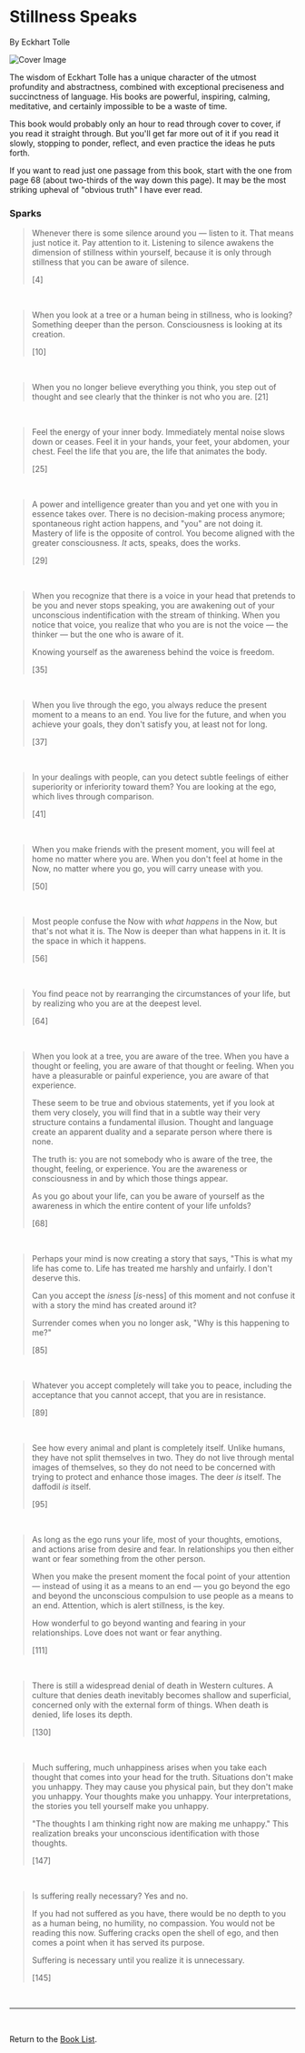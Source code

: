 # Stillness Speaks

By Eckhart Tolle

![Cover Image](stillness_speaks__eckhart_tolle.png)

The wisdom of Eckhart Tolle has a unique character of the utmost profundity and abstractness, combined with exceptional preciseness and succinctness of language. His books are powerful, inspiring, calming, meditative, and certainly impossible to be a waste of time.

This book would probably only an hour to read through cover to cover, if you read it straight through. But you'll get far more out of it if you read it slowly, stopping to ponder, reflect, and even practice the ideas he puts forth.

If you want to read just one passage from this book, start with the one from page 68 (about two-thirds of the way down this page). It may be the most striking upheval of "obvious truth" I have ever read.

### Sparks

> Whenever there is some silence around you — listen to it. That means just notice it. Pay attention to it. Listening to silence awakens the dimension of stillness within yourself, because it is only through stillness that you can be aware of silence.
>
> [4]

<br/>

> When you look at a tree or a human being in stillness, who is looking? Something deeper than the person. Consciousness is looking at its creation.
>
> [10]

<br/>

> When you no longer believe everything you think, you step out of thought and see clearly that the thinker is not who you are.
> [21]

<br/>

> Feel the energy of your inner body. Immediately mental noise slows down or ceases. Feel it in your hands, your feet, your abdomen, your chest. Feel the life that you are, the life that animates the body.
>
> [25]

<br/>

> A power and intelligence greater than you and yet one with you in essence takes over. There is no decision-making process anymore; spontaneous right action happens, and "you" are not doing it. Mastery of life is the opposite of control. You become aligned with the greater consciousness. *It* acts, speaks, does the works.
>
> [29]

<br/>

> When you recognize that there is a voice in your head that pretends to be you and never stops speaking, you are awakening out of your unconscious indentification with the stream of thinking. When you notice that voice, you realize that who you are is not the voice — the thinker — but the one who is aware of it.
>
> Knowing yourself as the awareness behind the voice is freedom.
>
> [35]

<br/>

> When you live through the ego, you always reduce the present moment to a means to an end. You live for the future, and when you achieve your goals, they don't satisfy you, at least not for long.
>
> [37]

<br/>

> In your dealings with people, can you detect subtle feelings of either superiority or inferiority toward them? You are looking at the ego, which lives through comparison.
>
> [41]

<br/>

> When you make friends with the present moment, you will feel at home no matter where you are. When you don't feel at home in the Now, no matter where you go, you will carry unease with you.
>
> [50]

<br/>

> Most people confuse the Now with *what happens* in the Now, but that's not what it is. The Now is deeper than what happens in it. It is the space in which it happens.
>
> [56]

<br/>

> You find peace not by rearranging the circumstances of your life, but by realizing who you are at the deepest level.
>
> [64]

<br/>

> When you look at a tree, you are aware of the tree. When you have a thought or feeling, you are aware of that thought or feeling. When you have a pleasurable or painful experience, you are aware of that experience.
>
> These seem to be true and obvious statements, yet if you look at them very closely, you will find that in a subtle way their very structure contains a fundamental illusion. Thought and language create an apparent duality and a separate person where there is none.
>
> The truth is: you are not somebody who is aware of the tree, the thought, feeling, or experience. You are the awareness or consciousness in and by which those things appear.
>
> As you go about your life, can you be aware of yourself as the awareness in which the entire content of your life unfolds?
>
> [68]

<br/>

> Perhaps your mind is now creating a story that says, "This is what my life has come to. Life has treated me harshly and unfairly. I don't deserve this.
>
> Can you accept the *isness* [*is*-ness] of this moment and not confuse it with a story the mind has created around it?
>
> Surrender comes when you no longer ask, "Why is this happening to me?"
>
> [85]

<br/>

> Whatever you accept completely will take you to peace, including the acceptance that you cannot accept, that you are in resistance.
>
> [89]

<br/>

> See how every animal and plant is completely itself. Unlike humans, they have not split themselves in two. They do not live through mental images of themselves, so they do not need to be concerned with trying to protect and enhance those images. The deer *is* itself. The daffodil *is* itself.
>
> [95]

<br/>

> As long as the ego runs your life, most of your thoughts, emotions, and actions arise from desire and fear. In relationships you then either want or fear something from the other person.
>
> When you  make the present moment the focal point of your attention — instead of using it as a means to an end — you go beyond the ego and beyond the unconscious compulsion to use people as a means to an end. Attention, which is alert stillness, is the key.
>
> How wonderful to go beyond wanting and fearing in your relationships. Love does not want or fear anything.
>
> [111]

<br/>

> There is still a widespread denial of death in Western cultures. A culture that denies death inevitably becomes shallow and superficial, concerned only with the external form of things. When death is denied, life loses its depth.
>
> [130]

<br/>

> Much suffering, much unhappiness arises when you take each thought that comes into your head for the truth. Situations don't make you unhappy. They may cause you physical pain, but they don't make you unhappy. Your thoughts make you unhappy. Your interpretations, the stories you tell yourself make you unhappy.
>
> "The thoughts I am thinking right now are making me unhappy." This realization breaks your unconscious identification with those thoughts.
>
> [147]

<br/>

> Is suffering really necessary? Yes and no.
>
> If you had not suffered as you have, there would be no depth to you as a human being, no humility, no compassion. You would not be reading this now. Suffering cracks open the shell of ego, and then comes a point when it has served its purpose.
>
> Suffering is necessary until you realize it is unnecessary.
>
> [145]

<br/>

---

<br/>

Return to the [Book List](Readme.md).
